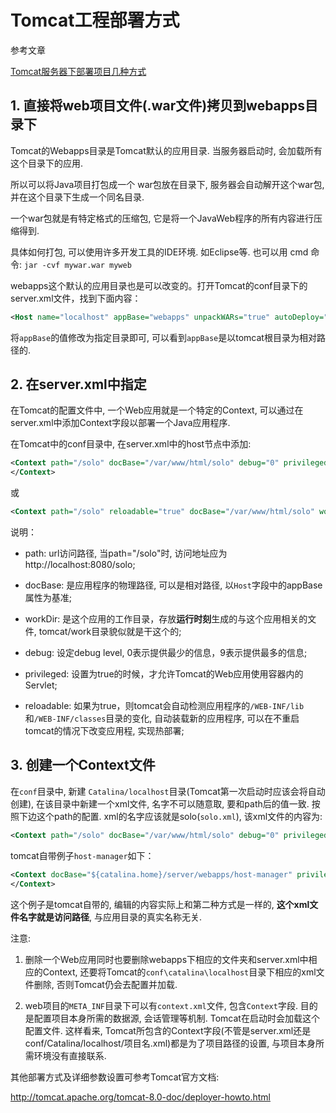 # Tomcat工程部署方式

参考文章

[Tomcat服务器下部署项目几种方式](http://zhourrr1234-126-com.iteye.com/blog/1878790)

## 1. 直接将web项目文件(.war文件)拷贝到webapps目录下

Tomcat的Webapps目录是Tomcat默认的应用目录. 当服务器启动时, 会加载所有这个目录下的应用.

所以可以将Java项目打包成一个 war包放在目录下, 服务器会自动解开这个war包, 并在这个目录下生成一个同名目录.

一个war包就是有特定格式的压缩包, 它是将一个JavaWeb程序的所有内容进行压缩得到.

具体如何打包, 可以使用许多开发工具的IDE环境. 如Eclipse等. 也可以用 cmd 命令: `jar -cvf mywar.war myweb`

webapps这个默认的应用目录也是可以改变的。打开Tomcat的conf目录下的server.xml文件，找到下面内容：

```xml
<Host name="localhost" appBase="webapps" unpackWARs="true" autoDeploy="true" xmlValidation="false" xmlNamespaceAware="false">
```

将`appBase`的值修改为指定目录即可, 可以看到`appBase`是以tomcat根目录为相对路径的.

## 2. 在server.xml中指定

在Tomcat的配置文件中, 一个Web应用就是一个特定的Context, 可以通过在server.xml中添加Context字段以部署一个Java应用程序.

在Tomcat中的conf目录中, 在server.xml中的host节点中添加:

```xml
<Context path="/solo" docBase="/var/www/html/solo" debug="0" privileged="true">
</Context>
```

或

```xml
<Context path="/solo" reloadable="true" docBase="/var/www/html/solo" workDir="/var/www/html/work"/>
```

说明：

- path: url访问路径, 当path="/solo"时, 访问地址应为http://localhost:8080/solo;

- docBase: 是应用程序的物理路径, 可以是相对路径, 以`Host`字段中的appBase属性为基准;

- workDir: 是这个应用的工作目录，存放**运行时刻**生成的与这个应用相关的文件, tomcat/work目录貌似就是干这个的;

- debug: 设定debug level, 0表示提供最少的信息，9表示提供最多的信息;

- privileged: 设置为true的时候，才允许Tomcat的Web应用使用容器内的Servlet;

- reloadable: 如果为true，则tomcat会自动检测应用程序的`/WEB-INF/lib` 和`/WEB-INF/classes`目录的变化, 自动装载新的应用程序, 可以在不重启tomcat的情况下改变应用程, 实现热部署;


## 3. 创建一个Context文件

在`conf`目录中, 新建 `Catalina/localhost`目录(Tomcat第一次启动时应该会将自动创建), 在该目录中新建一个xml文件, 名字不可以随意取, 要和path后的值一致. 按照下边这个path的配置. xml的名字应该就是solo(`solo.xml`), 该xml文件的内容为:

```xml
<Context path="/solo" docBase="/var/www/html/solo" debug="0" privileged="true"></Context>
```

tomcat自带例子`host-manager`如下：

```xml
<Context docBase="${catalina.home}/server/webapps/host-manager" privileged="true" antiResourceLocking="false" antiJARLocking="false">
</Context>
```

这个例子是tomcat自带的, 编辑的内容实际上和第二种方式是一样的, **这个xml文件名字就是访问路径**, 与应用目录的真实名称无关.

注意:

1. 删除一个Web应用同时也要删除webapps下相应的文件夹和server.xml中相应的Context, 还要将Tomcat的`conf\catalina\localhost`目录下相应的xml文件删除, 否则Tomcat仍会去配置并加载.

2. web项目的`META_INF`目录下可以有`context.xml`文件, 包含`Context`字段. 目的是配置项目本身所需的数据源, 会话管理等机制. Tomcat在启动时会加载这个配置文件. 这样看来, Tomcat所包含的Context字段(不管是server.xml还是conf/Catalina/localhost/项目名.xml)都是为了项目路径的设置, 与项目本身所需环境没有直接联系.

其他部署方式及详细参数设置可参考Tomcat官方文档:

http://tomcat.apache.org/tomcat-8.0-doc/deployer-howto.html